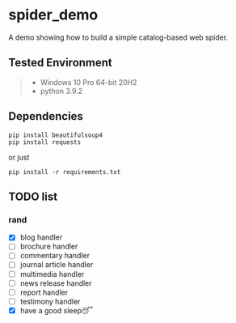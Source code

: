 # spider_demo
A demo showing how to build a simple catalog-based web spider.

## Tested Environment
> + Windows 10 Pro 64-bit 20H2
> + python 3.9.2

## Dependencies
```commandline
pip install beautifulsoup4
pip install requests
```
or just
```commandline
pip install -r requirements.txt
```

## TODO list

### rand
  - [x] blog handler
  - [ ] brochure handler
  - [ ] commentary handler
  - [ ] journal article handler
  - [ ] multimedia handler
  - [ ] news release handler
  - [ ] report handler
  - [ ] testimony handler
  - [x] have a good sleep😴
